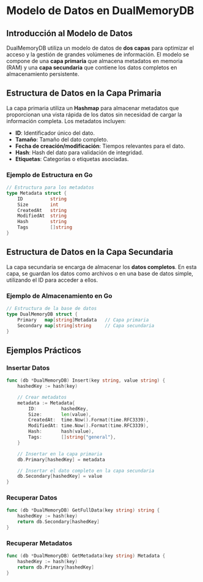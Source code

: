 
# Modelo de Datos en DualMemoryDB

## Introducción al Modelo de Datos
DualMemoryDB utiliza un modelo de datos de **dos capas** para optimizar el acceso y la gestión de grandes volúmenes de información. El modelo se compone de una **capa primaria** que almacena metadatos en memoria (RAM) y una **capa secundaria** que contiene los datos completos en almacenamiento persistente.

## Estructura de Datos en la Capa Primaria
La capa primaria utiliza un **Hashmap** para almacenar metadatos que proporcionan una vista rápida de los datos sin necesidad de cargar la información completa. Los metadatos incluyen:

- **ID**: Identificador único del dato.
- **Tamaño**: Tamaño del dato completo.
- **Fecha de creación/modificación**: Tiempos relevantes para el dato.
- **Hash**: Hash del dato para validación de integridad.
- **Etiquetas**: Categorías o etiquetas asociadas.

### Ejemplo de Estructura en Go
```go
// Estructura para los metadatos
type Metadata struct {
    ID          string
    Size        int
    CreatedAt   string
    ModifiedAt  string
    Hash        string
    Tags        []string
}
```

## Estructura de Datos en la Capa Secundaria
La capa secundaria se encarga de almacenar los **datos completos**. En esta capa, se guardan los datos como archivos o en una base de datos simple, utilizando el ID para acceder a ellos.

### Ejemplo de Almacenamiento en Go
```go
// Estructura de la base de datos
type DualMemoryDB struct {
    Primary   map[string]Metadata   // Capa primaria 
    Secondary map[string]string     // Capa secundaria 
}
```

## Ejemplos Prácticos

### Insertar Datos
```go
func (db *DualMemoryDB) Insert(key string, value string) {
    hashedKey := hash(key)

    // Crear metadatos
    metadata := Metadata{
        ID:         hashedKey,
        Size:       len(value),
        CreatedAt:  time.Now().Format(time.RFC3339),
        ModifiedAt: time.Now().Format(time.RFC3339),
        Hash:       hash(value),
        Tags:       []string{"general"},
    }

    // Insertar en la capa primaria
    db.Primary[hashedKey] = metadata

    // Insertar el dato completo en la capa secundaria
    db.Secondary[hashedKey] = value
}
```

### Recuperar Datos
```go
func (db *DualMemoryDB) GetFullData(key string) string {
    hashedKey := hash(key)
    return db.Secondary[hashedKey]
}
```

### Recuperar Metadatos
```go
func (db *DualMemoryDB) GetMetadata(key string) Metadata {
    hashedKey := hash(key)
    return db.Primary[hashedKey]
}
```

